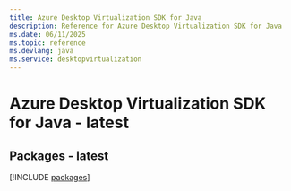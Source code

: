 ```yaml
---
title: Azure Desktop Virtualization SDK for Java
description: Reference for Azure Desktop Virtualization SDK for Java
ms.date: 06/11/2025
ms.topic: reference
ms.devlang: java
ms.service: desktopvirtualization
---
```

# Azure Desktop Virtualization SDK for Java - latest
## Packages - latest
[!INCLUDE [packages](desktop-virtualization-index.md)]